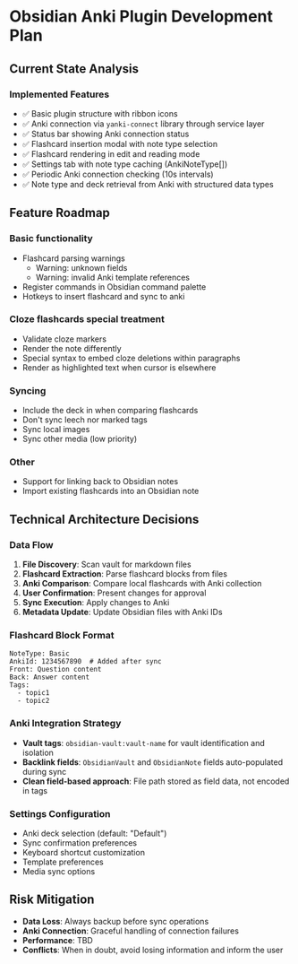 # Obsidian Anki Plugin Development Plan

## Current State Analysis

### Implemented Features
- ✅ Basic plugin structure with ribbon icons
- ✅ Anki connection via `yanki-connect` library through service layer
- ✅ Status bar showing Anki connection status
- ✅ Flashcard insertion modal with note type selection
- ✅ Flashcard rendering in edit and reading mode
- ✅ Settings tab with note type caching (AnkiNoteType[])
- ✅ Periodic Anki connection checking (10s intervals)
- ✅ Note type and deck retrieval from Anki with structured data types

## Feature Roadmap

### Basic functionality
- Flashcard parsing warnings
  - Warning: unknown fields
  - Warning: invalid Anki template references
- Register commands in Obsidian command palette
- Hotkeys to insert flashcard and sync to anki

### Cloze flashcards special treatment
- Validate cloze markers
- Render the note differently
- Special syntax to embed cloze deletions within paragraphs
- Render as highlighted text when cursor is elsewhere

### Syncing
- Include the deck in when comparing flashcards
- Don't sync leech nor marked tags
- Sync local images
- Sync other media (low priority)

### Other
- Support for linking back to Obsidian notes
- Import existing flashcards into an Obsidian note

## Technical Architecture Decisions

### Data Flow
1. **File Discovery**: Scan vault for markdown files
2. **Flashcard Extraction**: Parse flashcard blocks from files
3. **Anki Comparison**: Compare local flashcards with Anki collection
4. **User Confirmation**: Present changes for approval
5. **Sync Execution**: Apply changes to Anki
6. **Metadata Update**: Update Obsidian files with Anki IDs

### Flashcard Block Format
```flashcard
NoteType: Basic
AnkiId: 1234567890  # Added after sync
Front: Question content
Back: Answer content
Tags: 
  - topic1
  - topic2
```

### Anki Integration Strategy
- **Vault tags**: `obsidian-vault:vault-name` for vault identification and isolation
- **Backlink fields**: `ObsidianVault` and `ObsidianNote` fields auto-populated during sync
- **Clean field-based approach**: File path stored as field data, not encoded in tags

### Settings Configuration
- Anki deck selection (default: "Default")
- Sync confirmation preferences
- Keyboard shortcut customization
- Template preferences
- Media sync options

## Risk Mitigation
- **Data Loss**: Always backup before sync operations
- **Anki Connection**: Graceful handling of connection failures
- **Performance**: TBD
- **Conflicts**: When in doubt, avoid losing information and inform the user
